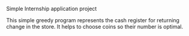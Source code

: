 Simple Internship application project

This simple greedy program represents the cash register for returning change in the store.
It helps to choose coins so their number is optimal.
